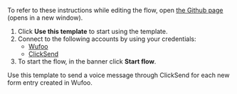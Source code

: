 To refer to these instructions while editing the flow, open [the Github page](https://github.com/ot4i/app-connect-templates/blob/master/resources/markdown/Send%20a%20voice%20message%20through%20ClickSend%20for%20each%20new%20form%20entry%20created%20in%20Wufoo_instructions.md) (opens in a new window).

1. Click **Use this template** to start using the template.
2. Connect to the following accounts by using your credentials:
   - [Wufoo](https://www.ibm.com/docs/en/app-connect/containers_cd?topic=apps-wufoo)
   - [ClickSend](https://www.ibm.com/docs/en/app-connect/containers_cd?topic=apps-clicksend)
3. To start the flow, in the banner click **Start flow**.

Use this template to send a voice message through ClickSend for each new form entry created in Wufoo.
